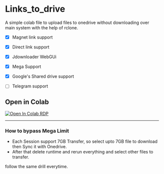 # Links_to_drive
A simple colab file to upload files to onedrive without downloading over main system with the help of rclone.

- [x] Magnet link support
- [x] Direct link support
- [x] Jdownloader WebGUi
- [x] Mega Support 
- [x] Google's Shared drive support
- [ ] Telegram support


## Open in Colab
[![Open In Colab RDP](https://colab.research.google.com/assets/colab-badge.svg)](https://colab.research.google.com/drive/1NFCb_Cqf4beox0XynJk0RCOl2aFd-9WG?usp=sharing)

---------------------
### How to bypass Mega Limit
- Each Session support 7GB Transfer, so select upto 7GB file to download then Sync it with Onedrive.
- After that delete runtime and rerun everything and select other files to transfer.

follow the same drill everytime.
